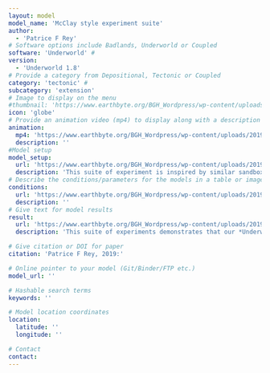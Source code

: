 ```yaml
---
layout: model
model_name: 'McClay style experiment suite'
author: 
  - 'Patrice F Rey'
# Software options include Badlands, Underworld or Coupled
software: 'Underworld' # 
version: 
  - 'Underworld 1.8'
# Provide a category from Depositional, Tectonic or Coupled
category: 'tectonic' # 
subcategory: 'extension'
# Image to display on the menu
#thumbnail: 'https://www.earthbyte.org/BGH_Wordpress/wp-content/uploads/2019/09/PR229_88.png'
icon: 'globe'
# Provide an animation video (mp4) to display along with a description
animation:
  mp4: 'https://www.earthbyte.org/BGH_Wordpress/wp-content/uploads/2019/08/A_PR221b.mp4'
  description: ''
#Model setup
model_setup:
  url: 'https://www.earthbyte.org/BGH_Wordpress/wp-content/uploads/2019/09/McClay_InternalCondition-1.png'
  description: 'This suite of experiment is inspired by similar sandbox analog models from Kent McClay. The aim is to develop an *Underworld* 2D template capable of matching the modelling outcomes of the best sandbox experiments. Our template represents a domain 144 km long and 36 km deep, the top 12 km of which is made of air-like material. There is 16 km of sedimentary rocks (pre-rift package) distributed over 10 layers, the top 10 are 1.5 km thick. Underneath, there is 8 km of stronger rocks (i.e. larger cohesion and coefficient of friction). We include a salt-like layer (constant density 2000 kg/m3, viscosity 1e19 Pa.s), either at the surface of the model, or within top section of the pre-rift package. The density of the sediments increases with depth either incrementaly or following a dependence on the confining pressure to simulate compaction. During extension, the progressive burial of the salt layer under sediments of increasing density results in a density inversion. In some models we impose a pseudo-isostatic condition at the base of the model, to maintain the lithostatic pressure constant. The wall to the right moves away at 2 cm/yr. To mimic sandbox kinematic boundary conditions, we i/ turn off the isostasy, ii/ impose a constant velocity at the base of the model, as well as on the vertical wall of the left where it meets with the lower basal layer, and iii/ we add a thin, low viscosity layer, to decouple the sedimentary sequence from the backstop and the bottom layer.'
# Describe the conditions/parameters for the models in a table or image
conditions:
  url: 'https://www.earthbyte.org/BGH_Wordpress/wp-content/uploads/2019/09/Parameters.png'
  description: ''
# Give text for model results
result:
  url: 'https://www.earthbyte.org/BGH_Wordpress/wp-content/uploads/2019/09/A_StInv221b.mp4'
  description: 'This suite of experiments demonstrates that our *Underworld* 2D template is capable of delivering model outputs comparable to some of the best sandbox experiments facilities. Some of the advantages of our numerical sandox template include: i/ speed, as models can be set up in minutes and dozens of them can run in 24 to 48 hours or less; ii/ our numerical experiments keep track of temperature, stress, strain rate, and accumulated strain; iii/ the pressure- and temperature-dependent density and rheology of each individual layers can be specified; iv/ isostasy can be accounted for; and v/ our template allows for time-dependent boundary conditions and simple surface processes'

# Give citation or DOI for paper
citation: 'Patrice F Rey, 2019:'

# Online pointer to your model (Git/Binder/FTP etc.)
model_url: ''

# Hashable search terms
keywords: '' 

# Model location coordinates
location: 
  latitude: ''
  longitude: ''

# Contact 
contact:
---
```


